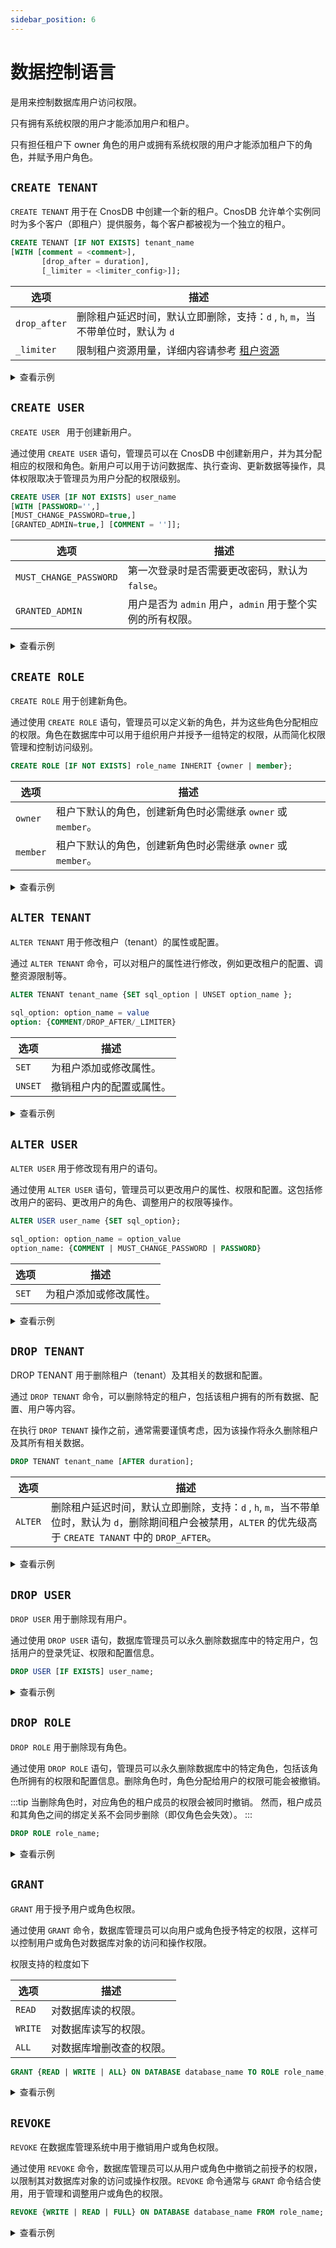 ```yaml
---
sidebar_position: 6
---
```


# 数据控制语言

是用来控制数据库用户访问权限。

只有拥有系统权限的用户才能添加用户和租户。

只有担任租户下 owner 角色的用户或拥有系统权限的用户才能添加租户下的角色，并赋予用户角色。

## `CREATE TENANT`

`CREATE TENANT` 用于在 CnosDB 中创建一个新的租户。CnosDB 允许单个实例同时为多个客户（即租户）提供服务，每个客户都被视为一个独立的租户。

```sql
CREATE TENANT [IF NOT EXISTS] tenant_name
[WITH [comment = <comment>],
       [drop_after = duration],
       [_limiter = <limiter_config>]];
```

| 选项         | 描述                                                         |
| ------------ | ------------------------------------------------------------ |
| `drop_after` | 删除租户延迟时间，默认立即删除，支持：`d` , `h`,  `m`，当不带单位时，默认为 `d` |
| `_limiter`   | 限制租户资源用量，详细内容请参考 [租户资源](#租户资源)       |

<details>
  <summary>查看示例</summary>

```sql
CREATE TENANT test;
```

</details>

## `CREATE USER`

`CREATE USER ` 用于创建新用户。

通过使用 `CREATE USER` 语句，管理员可以在 CnosDB 中创建新用户，并为其分配相应的权限和角色。新用户可以用于访问数据库、执行查询、更新数据等操作，具体权限取决于管理员为用户分配的权限级别。

```sql
CREATE USER [IF NOT EXISTS] user_name
[WITH [PASSWORD='',]
[MUST_CHANGE_PASSWORD=true,]
[GRANTED_ADMIN=true,] [COMMENT = '']];
```

| 选项                   | 描述                                                      |
| ---------------------- | --------------------------------------------------------- |
| `MUST_CHANGE_PASSWORD` | 第一次登录时是否需要更改密码，默认为 `false`。            |
| `GRANTED_ADMIN`        | 用户是否为 `admin` 用户，`admin` 用于整个实例的所有权限。 |

<details>
  <summary>查看示例</summary>

```sql
CREATE USER IF NOT EXISTS tester WITH PASSWORD='xxx', MUST_CHANGE_PASSWORD=true, COMMENT = 'test';
```

</details>

## `CREATE ROLE`

`CREATE ROLE` 用于创建新角色。

通过使用 `CREATE ROLE` 语句，管理员可以定义新的角色，并为这些角色分配相应的权限。角色在数据库中可以用于组织用户并授予一组特定的权限，从而简化权限管理和控制访问级别。

```sql
CREATE ROLE [IF NOT EXISTS] role_name INHERIT {owner | member};
```

| 选项     | 描述                                                         |
| -------- | ------------------------------------------------------------ |
| `owner`  | 租户下默认的角色，创建新角色时必需继承 `owner` 或 `member`。 |
| `member` | 租户下默认的角色，创建新角色时必需继承 `owner` 或 `member`。 |

<details>
  <summary>查看示例</summary>

```sql
CREATE ROLE owner_role INHERIT owner;
```

</details>

## `ALTER TENANT`

`ALTER TENANT` 用于修改租户（tenant）的属性或配置。

通过 `ALTER TENANT` 命令，可以对租户的属性进行修改，例如更改租户的配置、调整资源限制等。

```sql
ALTER TENANT tenant_name {SET sql_option | UNSET option_name };
    
sql_option: option_name = value
option: {COMMENT/DROP_AFTER/_LIMITER}
```

| 选项    | 描述                     |
| ------- | ------------------------ |
| `SET`   | 为租户添加或修改属性。   |
| `UNSET` | 撤销租户内的配置或属性。 |

<details>
  <summary>查看示例</summary>

```sql
ALTER TENANT test SET COMMENT = 'abc';
```

</details>

## `ALTER USER`

`ALTER USER` 用于修改现有用户的语句。

通过使用 `ALTER USER` 语句，管理员可以更改用户的属性、权限和配置。这包括修改用户的密码、更改用户的角色、调整用户的权限等操作。

```sql
ALTER USER user_name {SET sql_option};

sql_option: option_name = option_value
option_name: {COMMENT | MUST_CHANGE_PASSWORD | PASSWORD}
```

| 选项  | 描述                   |
| ----- | ---------------------- |
| `SET` | 为租户添加或修改属性。 |

<details>
  <summary>查看示例</summary>

```sql
ALTER USER tester SET PASSWORD = 'aaa';
```

</details>

## `DROP TENANT`

DROP TENANT 用于删除租户（tenant）及其相关的数据和配置。

通过 `DROP TENANT` 命令，可以删除特定的租户，包括该租户拥有的所有数据、配置、用户等内容。

在执行 `DROP TENANT` 操作之前，通常需要谨慎考虑，因为该操作将永久删除租户及其所有相关数据。

```sql
DROP TENANT tenant_name [AFTER duration];
```

| 选项    | 描述                                                         |
| ------- | ------------------------------------------------------------ |
| `ALTER` | 删除租户延迟时间，默认立即删除，支持：`d` , `h`,  `m`，当不带单位时，默认为 `d`，删除期间租户会被禁用，`ALTER` 的优先级高于 `CREATE TANANT` 中的 `DROP_AFTER`。 |

<details>
  <summary>查看示例</summary>

```sql
DROP TENANT test AFTER '7d';
```

</details>


## `DROP USER`

`DROP USER` 用于删除现有用户。

通过使用 `DROP USER` 语句，数据库管理员可以永久删除数据库中的特定用户，包括用户的登录凭证、权限和配置信息。

```sql
DROP USER [IF EXISTS] user_name;
```

<details>
  <summary>查看示例</summary>

```sql
DROP USER IF EXISTS tester;
```

</details>

## `DROP ROLE`

`DROP ROLE` 用于删除现有角色。

通过使用 `DROP ROLE` 语句，管理员可以永久删除数据库中的特定角色，包括该角色所拥有的权限和配置信息。删除角色时，角色分配给用户的权限可能会被撤销。

:::tip
当删除角色时，对应角色的租户成员的权限会被同时撤销。 然而，租户成员和其角色之间的绑定关系不会同步删除（即仅角色会失效）。
:::

```sql
DROP ROLE role_name;
```

<details>
  <summary>查看示例</summary>

```sql
DROP USER IF EXISTS tester;
```

</details>

## `GRANT`

`GRANT` 用于授予用户或角色权限。

通过使用 `GRANT` 命令，数据库管理员可以向用户或角色授予特定的权限，这样可以控制用户或角色对数据库对象的访问和操作权限。

权限支持的粒度如下

| 选项    | 描述                     |
| ------- | ------------------------ |
| `READ`  | 对数据库读的权限。       |
| `WRITE` | 对数据库读写的权限。     |
| `ALL`   | 对数据库增删改查的权限。 |


```sql
GRANT {READ | WRITE | ALL} ON DATABASE database_name TO ROLE role_name;
```

<details>
  <summary>查看示例</summary>
**创建一个名为 `rrr` 的角色。**

```sql
CREATE ROLE rrr INHERIT member;
```

**授予角色 `rrr` 读取数据库 `air` 的权限。**

```sql
GRANT READ ON DATABASE air TO ROLE rrr;
```

**授予角色 `rr r` 读写数据库 `wind` 的权限。**

```sql
GRANT WRITE ON DATABASE wind TO ROLE rrr;
```

**授予角色 `rrr` 关于数据库 `sea` 的所有权限。**

```sql
GRANT ALL ON DATABASE sea TO ROLE rrr;
```

</details>

## `REVOKE`

`REVOKE` 在数据库管理系统中用于撤销用户或角色权限。

通过使用 `REVOKE` 命令，数据库管理员可以从用户或角色中撤销之前授予的权限，以限制其对数据库对象的访问或操作权限。`REVOKE` 命令通常与 `GRANT` 命令结合使用，用于管理和调整用户或角色的权限。

```sql
REVOKE {WRITE | READ | FULL} ON DATABASE database_name FROM role_name;
```

<details>
  <summary>查看示例</summary>

**撤销 `rrr`读取数据库 `air` 的权限。**

```sql
REVOKE READ ON DATABASE air FROM rrr;
```

</details>
